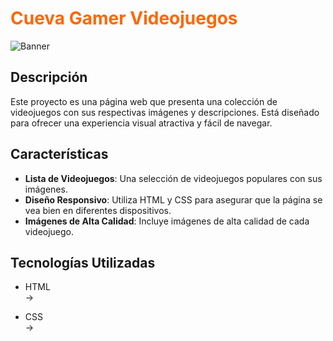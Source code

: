 <h1 style="color: #ff6600;">Cueva Gamer Videojuegos</h1>

![Banner](https://c4.wallpaperflare.com/wallpaper/453/161/306/a2-nier-automata-9s-nier-automata-2b-nier-automata-nier-automata-wallpaper-preview.jpg)


## Descripción

Este proyecto es una página web que presenta una colección de videojuegos con sus respectivas imágenes y descripciones. Está diseñado para ofrecer una experiencia visual atractiva y fácil de navegar.

## Características

- **Lista de Videojuegos**: Una selección de videojuegos populares con sus imágenes.
- **Diseño Responsivo**: Utiliza HTML y CSS para asegurar que la página se vea bien en diferentes dispositivos.
- **Imágenes de Alta Calidad**: Incluye imágenes de alta calidad de cada videojuego.

## Tecnologías Utilizadas

- HTML  
  &#8594; 
  
- CSS  
  &#8594; 

